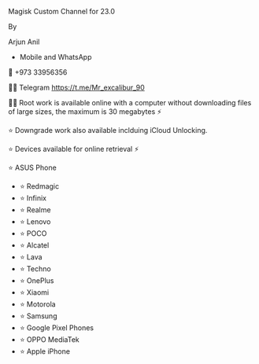 Magisk Custom Channel for 23.0 

By

Arjun Anil 

- Mobile and WhatsApp 

📱 +973 33956356

👨‍💻 Telegram
https://t.me/Mr_excalibur_90

👨‍💻 Root work is available online with a computer without downloading files of large sizes, the maximum is 30 megabytes ⚡

⭐ Downgrade work also available inclduing iCloud Unlocking.

⭐ Devices available for online retrieval ⚡

⭐ ASUS Phone
- ⭐ Redmagic
- ⭐ Infinix
- ⭐ Realme
- ⭐ Lenovo
- ⭐ POCO
- ⭐ Alcatel
- ⭐ Lava
- ⭐ Techno
- ⭐ OnePlus
- ⭐ Xiaomi
- ⭐ Motorola
- ⭐ Samsung
- ⭐ Google Pixel Phones
- ⭐ OPPO MediaTek
- ⭐ Apple iPhone
